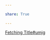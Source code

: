 ---  
share: True  
---  
[Fetching Title#umjg](https://www.wired.com/story/to-do-apps-failed-productivity-tools/)  
